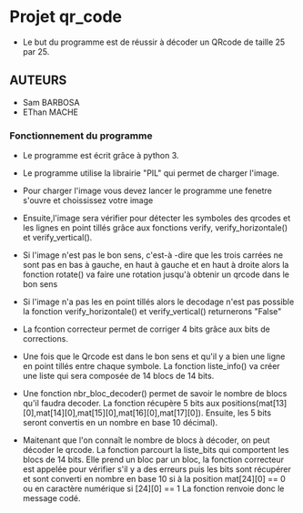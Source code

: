 # Projet qr_code

- Le but du programme est de réussir à décoder un QRcode de taille 25 par 25.

## AUTEURS
- Sam BARBOSA
- EThan MACHE

### Fonctionnement du programme

- Le programme est écrit grâce à python 3.

- Le programme utilise la librairie "PIL"  qui permet de charger l'image.

- Pour charger l'image vous devez lancer le programme une fenetre s'ouvre et choississez votre image

- Ensuite,l'image sera vérifier pour détecter les symboles des qrcodes et les lignes en point tillés grâce aux fonctions verify, verify_horizontale() et verify_vertical().

- Si l'image n'est pas le bon sens, c'est-à -dire que les trois carrées ne sont pas en bas à gauche, en haut à gauche et en haut à droite alors la fonction rotate() va faire une rotation jusqu'à obtenir un qrcode dans le bon sens

- Si l'image n'a pas les en point tillés alors le decodage n'est pas possible la fonction verify_horizontale() et verify_vertical()
returnerons "False"

- La fcontion correcteur permet de corriger 4 bits grâce aux bits de corrections.

- Une fois que le Qrcode est dans le bon sens et qu'il y a bien une ligne en point tillés entre chaque symbole. La fonction liste_info() va créer une liste qui sera composée de 14 blocs de 14 bits.


- Une fonction nbr_bloc_decoder()  permet de savoir le nombre de blocs qu'il faudra decoder. La fonction récupère 5 bits aux positions(mat[13][0],mat[14][0],mat[15][0],mat[16][0],mat[17][0]). Ensuite, les 5 bits seront convertis en un nombre en base 10 décimal).


- Maitenant que l'on connaît le nombre de blocs à décoder, on peut décoder le qrcode. La fonction parcourt la liste_bits qui comportent les blocs de 14 bits. Elle prend un bloc par un bloc, la fonction correcteur est appelée pour vérifier s'il y a des erreurs puis les bits sont récupérer et sont converti en nombre en base 10 si à la position mat[24][0] == 0 ou en caractère numérique si [24][0] == 1
La fonction renvoie donc le message codé.













